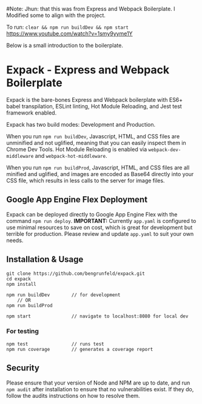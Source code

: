 #Note: Jhun: that this was from Express and Webpack Boilerplate. I Modified some to align with the project.

To run: `clear && npm run buildDev && npm start`
https://www.youtube.com/watch?v=1smy9yyme1Y



Below is a small introduction to the boilerplate.

# Expack - Express and Webpack Boilerplate

Expack is the bare-bones Express and Webpack boilerplate with ES6+ babel transpilation, ESLint linting, Hot Module Reloading, and Jest test framework enabled.

Expack has two build modes: Development and Production.

When you run `npm run buildDev`, Javascript, HTML, and CSS files are unminified and not uglified, meaning that you can easily inspect them in Chrome Dev Tools. Hot Module Reloading is enabled via `webpack-dev-middleware` and `webpack-hot-middleware`. 

When you run `npm run buildProd`, Javascript, HTML, and CSS files are all minified and uglified, and images are encoded as Base64 directly into your CSS file, which results in less calls to the server for image files.

## Google App Engine Flex Deployment

Expack can be deployed directly to Google App Engine Flex with the command `npm run deploy`. **IMPORTANT:** Currently `app.yaml` is configured to use minimal resources to save on cost, which is great for development but terrible for production. Please review and update `app.yaml` to suit your own needs.

## Installation & Usage

    git clone https://github.com/bengrunfeld/expack.git
    cd expack
    npm install
    
    npm run buildDev        // for development
        // OR
    npm run buildProd
    
    npm start               // navigate to localhost:8080 for local dev

### For testing

    npm test                // runs test
    npm run coverage        // generates a coverage report

## Security

Please ensure that your version of Node and NPM are up to date, and run `npm audit` after installation to ensure that no vulnerabilities exist. If they do, follow the audits instructions on how to resolve them. 
